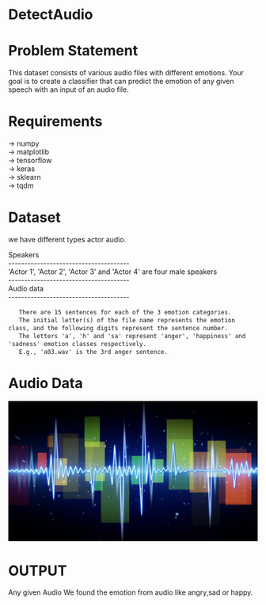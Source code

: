 # DetectAudio

# Problem Statement
This dataset consists of various audio files with different emotions. Your goal is to create a classifier that can predict the emotion of any given speech with an input of an audio file.

# Requirements
 -> numpy<br>
 -> matplotlib<br>
 -> tensorflow<br>
 -> keras<br>
 -> sklearn<br>
 -> tqdm<br>
 
# Dataset
  we have different types actor audio.<br>
 
 Speakers<br>
    --------------------------------------<br>
    'Actor 1', 'Actor 2', 'Actor 3' and 'Actor 4' are four male speakers<br>
     --------------------------------------<br>
Audio data <br>
      --------------------------------------<br>
     

       There are 15 sentences for each of the 3 emotion categories.
       The initial letter(s) of the file name represents the emotion class, and the following digits represent the sentence number.
       The letters 'a', 'h' and 'sa' represent 'anger', 'happiness' and 'sadness' emotion classes respectively. 
       E.g., 'a03.wav' is the 3rd anger sentence.

# Audio Data 

<img src="https://github.com/milanbhadja7932/DetectAudio/blob/master/videoblocks-blue-digital-sine-audio-wave-form-seamless-loop-animation-4k-4096x2304_srr02nc-b_thumbnail-full01.png"/>

 
# OUTPUT
 
 Any given Audio We found the emotion from audio like angry,sad or happy.

